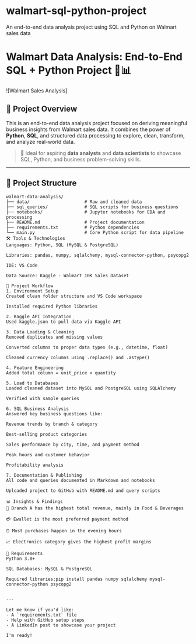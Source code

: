 # walmart-sql-python-project
An end-to-end data analysis project using SQL and Python on Walmart sales data
# Walmart Data Analysis: End-to-End SQL + Python Project 🛒📊

![Walmart Sales Analysis]

## 🚀 Project Overview

This is an end-to-end data analysis project focused on deriving meaningful business insights from Walmart sales data. It combines the power of **Python**, **SQL**, and structured data processing to explore, clean, transform, and analyze real-world data.

> 📌 Ideal for aspiring **data analysts** and **data scientists** to showcase SQL, Python, and business problem-solving skills.

---

## 📁 Project Structure

```plaintext
walmart-data-analysis/
├── data/                     # Raw and cleaned data
├── sql_queries/              # SQL scripts for business questions
├── notebooks/                # Jupyter notebooks for EDA and processing
├── README.md                 # Project documentation
├── requirements.txt          # Python dependencies
└── main.py                   # Core Python script for data pipeline
🛠️ Tools & Technologies
Languages: Python, SQL (MySQL & PostgreSQL)

Libraries: pandas, numpy, sqlalchemy, mysql-connector-python, psycopg2

IDE: VS Code

Data Source: Kaggle - Walmart 10K Sales Dataset

🔄 Project Workflow
1. Environment Setup
Created clean folder structure and VS Code workspace

Installed required Python libraries

2. Kaggle API Integration
Used kaggle.json to pull data via Kaggle API

3. Data Loading & Cleaning
Removed duplicates and missing values

Converted columns to proper data types (e.g., datetime, float)

Cleaned currency columns using .replace() and .astype()

4. Feature Engineering
Added total column = unit_price × quantity

5. Load to Databases
Loaded cleaned dataset into MySQL and PostgreSQL using SQLAlchemy

Verified with sample queries

6. SQL Business Analysis
Answered key business questions like:

Revenue trends by branch & category

Best-selling product categories

Sales performance by city, time, and payment method

Peak hours and customer behavior

Profitability analysis

7. Documentation & Publishing
All code and queries documented in Markdown and notebooks

Uploaded project to GitHub with README.md and query scripts

📊 Insights & Findings
🏬 Branch A has the highest total revenue, mainly in Food & Beverages

💳 Ewallet is the most preferred payment method

⏰ Most purchases happen in the evening hours

📈 Electronics category gives the highest profit margins

📌 Requirements
Python 3.8+

SQL Databases: MySQL & PostgreSQL

Required libraries:pip install pandas numpy sqlalchemy mysql-connector-python psycopg2


---

Let me know if you'd like:
- A `requirements.txt` file
- Help with GitHub setup steps
- A LinkedIn post to showcase your project

I'm ready!
